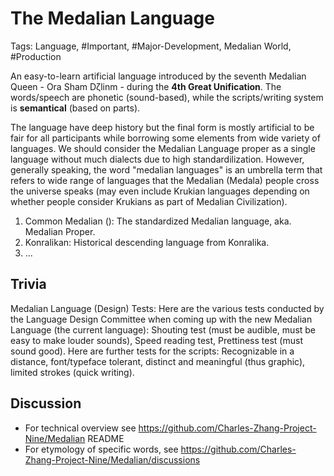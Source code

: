 # The Medalian Language

Tags: Language, #Important, #Major-Development, Medalian World, #Production

An easy-to-learn artificial language introduced by the seventh Medalian Queen - Ora Sham Dζlinm - during the **4th Great Unification**. The words/speech are phonetic (sound-based), while the scripts/writing system is **semantical** (based on parts).

The language have deep history but the final form is mostly artificial to be fair for all participants while borrowing some elements from wide variety of languages. We should consider the Medalian Language proper as a single language without much dialects due to high standardilization. However, generally speaking, the word "medalian languages" is an umbrella term that refers to wide range of languages that the Medalian (Medala) people cross the universe speaks (may even include Krukian languages depending on whether people consider Krukians as part of Medalian Civilization).

1. Common Medalian (): The standardized Medalian language, aka. Medalian Proper.
2. Konralikan: Historical descending language from Konralika.
3. ...

## Trivia

Medalian Language (Design) Tests: Here are the various tests conducted by the Language Design Committee when coming up with the new Medalian Language (the current language): Shouting test (must be audible, must be easy to make louder sounds), Speed reading test, Prettiness test (must sound good). Here are further tests for the scripts: Recognizable in a distance, font/typeface tolerant, distinct and meaningful (thus graphic), limited strokes (quick writing).

## Discussion

* For technical overview see https://github.com/Charles-Zhang-Project-Nine/Medalian README
* For etymology of specific words, see https://github.com/Charles-Zhang-Project-Nine/Medalian/discussions